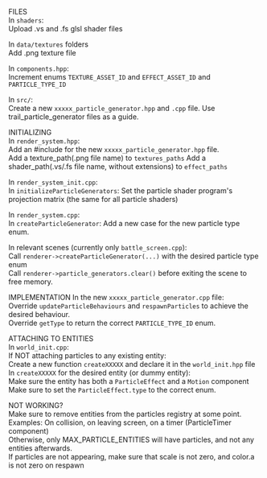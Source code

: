 FILES  
In `shaders`:  
Upload .vs and .fs glsl shader files  
  
In `data/textures` folders  
Add .png texture file  
  
In `components.hpp`:  
Increment enums `TEXTURE_ASSET_ID` and `EFFECT_ASSET_ID` and `PARTICLE_TYPE_ID`  
  
In `src/`:  
Create a new `xxxxx_particle_generator.hpp` and `.cpp` file. Use trail_particle_generator files as a guide.  
  
    
INITIALIZING  
In `render_system.hpp`:  
Add an #include for the new `xxxxx_particle_generator.hpp` file.  
Add a texture_path(.png file name) to `textures_paths`
Add a shader_path(.vs/.fs file name, without extensions) to `effect_paths`
  
In `render_system_init.cpp`:  
In `initializeParticleGenerators`: Set the particle shader program's projection matrix (the same for all particle shaders)   
  
In `render_system.cpp`:  
In `createParticleGenerator`: Add a new case for the new particle type enum.  
  
In relevant scenes (currently only `battle_screen.cpp`):  
Call `renderer->createParticleGenerator(...)` with the desired particle type enum  
Call `renderer->particle_generators.clear()` before exiting the scene to free memory.  
  
  
IMPLEMENTATION
In the new `xxxxx_particle_generator.cpp` file:  
Override `updateParticleBehaviours` and `respawnParticles` to achieve the desired behaviour.  
Override `getType` to return the correct `PARTICLE_TYPE_ID` enum.  

  
ATTACHING TO ENTITIES  
In `world_init.cpp`:  
If NOT attaching particles to any existing entity:  
	Create a new function `createXXXXX` and declare it in the `world_init.hpp` file  
In `createXXXXX` for the desired entity (or dummy entity):  
	Make sure the entity has both a `ParticleEffect` and a `Motion` component  
	Make sure to set the `ParticleEffect.type` to the correct enum. 
	  
	  
NOT WORKING?  
Make sure to remove entities from the particles registry at some point.  
	Examples: On collision, on leaving screen, on a timer (ParticleTimer component)  
	Otherwise, only MAX_PARTICLE_ENTITIES will have particles, and not any entities afterwards.  
If particles are not appearing, make sure that scale is not zero, and color.a is not zero on respawn  
